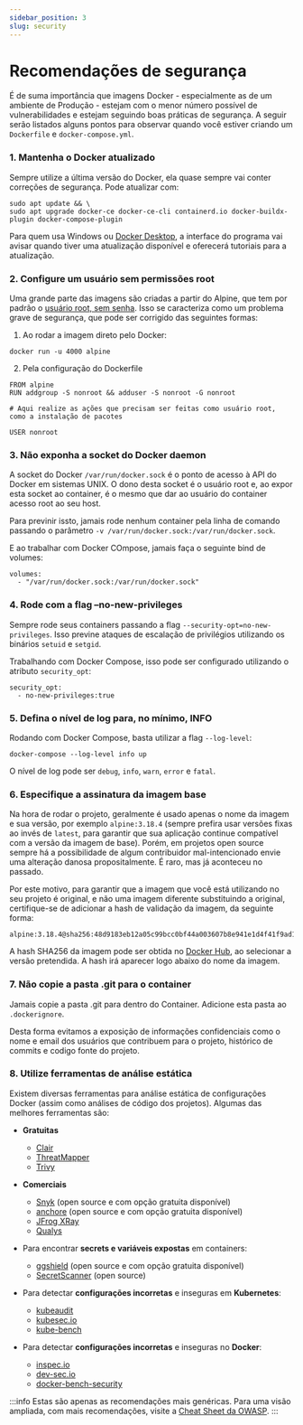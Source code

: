 ```yaml
---
sidebar_position: 3
slug: security
---
```


# Recomendações de segurança

É de suma importância que imagens Docker - especialmente as de um ambiente de Produção - estejam com o menor número possível de vulnerabilidades e estejam seguindo boas práticas de segurança. A seguir serão listados alguns pontos para observar quando você estiver criando um `Dockerfile` e `docker-compose.yml`.


### 1. Mantenha o Docker atualizado

Sempre utilize a última versão do Docker, ela quase sempre vai conter correções de segurança. Pode atualizar com:

```
sudo apt update && \
sudo apt upgrade docker-ce docker-ce-cli containerd.io docker-buildx-plugin docker-compose-plugin
```

Para quem usa Windows ou [Docker Desktop](https://docs.docker.com/desktop/), a interface do programa vai avisar quando tiver uma atualização disponível e oferecerá tutoriais para a atualização.


### 2. Configure um usuário sem permissões root

Uma grande parte das imagens são criadas a partir do Alpine, que tem por padrão o [usuário root, sem senha](https://cve.mitre.org/cgi-bin/cvename.cgi?name=CVE-2019-5021). Isso se caracteriza como um problema grave de segurança, que pode ser corrigido das seguintes formas:

1. Ao rodar a imagem direto pelo Docker:
```shell
docker run -u 4000 alpine
```

2. Pela configuração do Dockerfile
```shell
FROM alpine
RUN addgroup -S nonroot && adduser -S nonroot -G nonroot

# Aqui realize as ações que precisam ser feitas como usuário root, como a instalação de pacotes

USER nonroot
```


### 3. Não exponha a socket do Docker daemon

A socket do Docker `/var/run/docker.sock` é o ponto de acesso à API do Docker em sistemas UNIX. O dono desta socket é o usuário root e, ao expor esta socket ao container, é o mesmo que dar ao usuário do container acesso root ao seu host.

Para previnir issto, jamais rode nenhum container pela linha de comando passando o parâmetro `-v /var/run/docker.sock:/var/run/docker.sock`.

E ao trabalhar com Docker COmpose, jamais faça o seguinte bind de volumes:

```shell
volumes:
  - "/var/run/docker.sock:/var/run/docker.sock"
```


### 4. Rode com a flag –no-new-privileges

Sempre rode seus containers passando a flag `--security-opt=no-new-privileges`. Isso previne ataques de escalação de privilégios utilizando os binários `setuid` e `setgid`.

Trabalhando com Docker Compose, isso pode ser configurado utilizando o atributo `security_opt`:

```shell
security_opt:
  - no-new-privileges:true
```


### 5. Defina o nível de log para, no mínimo, INFO

Rodando com Docker Compose, basta utilizar a flag `--log-level`:

```shell
docker-compose --log-level info up
```

O nível de log pode ser `debug`, `info`, `warn`, `error` e `fatal`.


### 6. Especifique a assinatura da imagem base

Na hora de rodar o projeto, geralmente é usado apenas o nome da imagem e sua versão, por exemplo `alpine:3.18.4` (sempre prefira usar versões fixas ao invés de `latest`, para garantir que sua aplicação continue compatível com a versão da imagem de base). Porém, em projetos open source sempre há a possibilidade de algum contribuidor mal-intencionado envie uma alteração danosa propositalmente. É raro, mas já aconteceu no passado.

Por este motivo, para garantir que a imagem que você está utilizando no seu projeto é original, e não uma imagem diferente substituindo a original, certifique-se de adicionar a hash de validação da imagem, da seguinte forma:

```shell
alpine:3.18.4@sha256:48d9183eb12a05c99bcc0bf44a003607b8e941e1d4f41f9ad12bdcc4b5672f86
```

A hash SHA256 da imagem pode ser obtida no [Docker Hub](https://hub.docker.com/), ao selecionar a versão pretendida. A hash irá aparecer logo abaixo do nome da imagem.  


### 7. Não copie a pasta .git para o container

Jamais copie a pasta .git para dentro do Container. Adicione esta pasta ao `.dockerignore`.

Desta forma evitamos a exposição de informações confidenciais como o nome e email dos usuários que contribuem para o projeto, histórico de commits e codigo fonte do projeto.

### 8. Utilize ferramentas de análise estática

Existem diversas ferramentas para análise estática de configurações Docker (assim como análises de código dos projetos). Algumas das melhores ferramentas são:

- **Gratuitas**
  - [Clair](https://github.com/quay/clair)
  - [ThreatMapper](https://github.com/deepfence/ThreatMapper)
  - [Trivy](https://github.com/aquasecurity/trivy)

- **Comerciais**
  - [Snyk](https://snyk.io/) (open source e com opção gratuita disponível)
  - [anchore](https://anchore.com/opensource/) (open source e com opção gratuita disponível)
  - [JFrog XRay](https://jfrog.com/xray/)
  - [Qualys](https://www.qualys.com/apps/container-security/)

- Para encontrar **secrets e variáveis expostas** em containers:
  - [ggshield](https://github.com/GitGuardian/ggshield) (open source e com opção gratuita disponível)
  - [SecretScanner](https://github.com/deepfence/SecretScanner) (open source)


- Para detectar **configurações incorretas** e inseguras em **Kubernetes**:
  - [kubeaudit](https://github.com/Shopify/kubeaudit)
  - [kubesec.io](https://kubesec.io/)
  - [kube-bench](https://github.com/aquasecurity/kube-bench)

- Para detectar **configurações incorretas** e inseguras no **Docker**:
  - [inspec.io](https://docs.chef.io/inspec/resources/docker/)
  - [dev-sec.io](https://dev-sec.io/baselines/docker/)
  - [docker-bench-security](https://github.com/docker/docker-bench-security)


:::info
Estas são apenas as recomendações mais genéricas. Para uma visão ampliada, com mais recomendações, visite a [Cheat Sheet da OWASP](https://cheatsheetseries.owasp.org/cheatsheets/Docker_Security_Cheat_Sheet.html).
:::